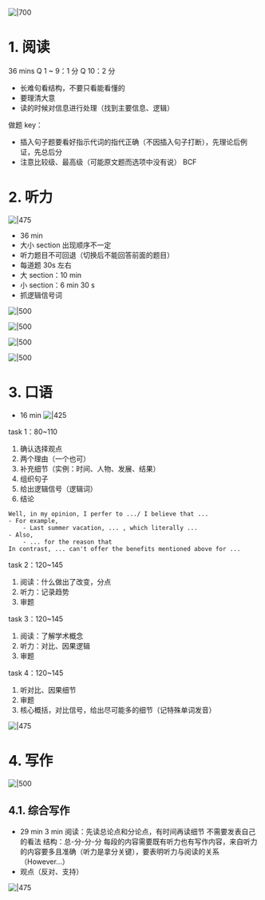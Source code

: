 ![|700](image/Pasted%20image%2020251007193902.png)
# 1. 阅读
36 mins
Q 1 ~ 9：1 分
Q 10：2 分
- 长难句看结构，不要只看能看懂的
- 要理清大意
- 读的时候对信息进行处理（找到主要信息、逻辑）

做题 key：
- 插入句子题要看好指示代词的指代正确（不因插入句子打断），先理论后例证，先总后分
- 注意比较级、最高级（可能原文题而选项中没有说）
BCF


# 2. 听力
![|475](image/Pasted%20image%2020250917214144.png)
- 36 min
- 大小 section 出现顺序不一定
- 听力题目不可回退（切换后不能回答前面的题目）
- 每道题 30s 左右
- 大 section：10 min
- 小 section：6 min 30 s
- 抓逻辑信号词

![|500](image/Pasted%20image%2020250922180106.png)

![|500](image/Pasted%20image%2020250922180145.png)

![|500](image/Pasted%20image%2020250922180220.png)

![|500](image/Pasted%20image%2020250927161056.png)

# 3. 口语
- 16 min
![|425](image/Pasted%20image%2020250927162203.png)

task 1：80~110
1. 确认选择观点
2. 两个理由（一个也可）
3. 补充细节（实例：时间、人物、发展、结果）
4. 组织句子
5. 给出逻辑信号（逻辑词）
6. 结论

```text
Well, in my opinion, I perfer to .../ I believe that ...
- For example, 
	- Last summer vacation, ... , which literally ...
- Also,
	- ... for the reason that
In contrast, ... can't offer the benefits mentioned above for ...
```

task 2：120~145
1. 阅读：什么做出了改变，分点
2. 听力：记录趋势
3. 审题

task 3：120~145
1. 阅读：了解学术概念
2. 听力：对比、因果逻辑
3. 审题

task 4：120~145
1. 听对比、因果细节
2. 审题
3. 核心概括，对比信号，给出尽可能多的细节（记特殊单词发音）

![|475](image/Pasted%20image%2020250927210132.png)

# 4. 写作
![|500](image/Pasted%20image%2020250927210417.png)
## 4.1. 综合写作

- 29 min
3 min 阅读：先读总论点和分论点，有时间再读细节
不需要发表自己的看法
结构：总-分-分-分
每段的内容需要既有听力也有写作内容，来自听力的内容要多且准确（听力是拿分关键），要表明听力与阅读的关系（However...）
- 观点（反对、支持）

![|475](image/Pasted%20image%2020250928210811.png)